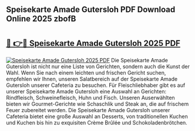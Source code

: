 ## Speisekarte Amade Gutersloh PDF Download Online 2025 zbofB

# <h2><a href="http://gc5qa66.nevu.top/?p=Speisekarte+Amade+Gutersloh">🔗 👉🔴 Speisekarte Amade Gutersloh 2025 PDF</a></h2>

[![Speisekarte Amade Gutersloh 2025 PDF](https://i.imgur.com/dBaPXMq.png)](http://gc5qa66.nevu.top/?p=Speisekarte+Amade+Gutersloh)
Die Speisekarte Amade Gutersloh ist nicht nur eine Liste von Gerichten, sondern auch die Kunst der Wahl. Wenn Sie nach einem leichten und frischen Gericht suchen, empfehlen wir Ihnen, unseren Salatbereich auf der Speisekarte Amade Gutersloh unserer Cafeteria zu besuchen. Für Fleischliebhaber gibt es auf unserer Speisekarte Amade Gutersloh eine Auswahl an Gerichten: Rindfleisch, Schweinefleisch, Huhn und Fisch. Unseren Auserwählten bieten wir Gourmet-Gerichte wie Schaschlik und Steak an, die auf frischem Feuer zubereitet werden. Die Speisekarte Amade Gutersloh unserer Cafeteria bietet eine große Auswahl an Desserts, von traditionellen Kuchen und Kuchen bis hin zu exquisiten Crème Brûlée und Schokoladenbrötchen.
